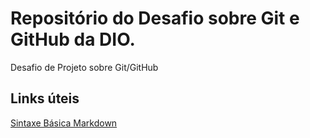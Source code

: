 # Repositório do Desafio sobre Git e GitHub da DIO.

Desafio de Projeto sobre Git/GitHub
## Links úteis

[Sintaxe Básica Markdown](https://www.markdownguide.org/basic-syntax/)
